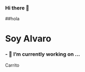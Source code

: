 ### Hi there 👋

##hola

<h1 style="">Soy Alvaro</h1>
<h3>- 🔭 I’m currently working on ...</h3>
<a src="https://carrito-compras-b.netlify.app/">Carrito</a>
<!--
**Alvaro-Antonii/Alvaro-Antonii** is a ✨ _special_ ✨ repository because its `README.md` (this file) appears on your GitHub profile.

Here are some ideas to get you started:

- 🔭 I’m currently working on ...
- 🌱 I’m currently learning ...
- 👯 I’m looking to collaborate on ...
- 🤔 I’m looking for help with ...
- 💬 Ask me about ...
- 📫 How to reach me: ...
- 😄 Pronouns: ...
- ⚡ Fun fact: ...
-->
